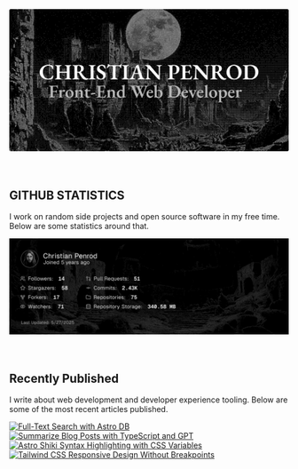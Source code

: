 
<picture>
  <source media="(prefers-color-scheme: dark)" srcset="assets/banner.dark.png?v=13ab2a89-1fb4-400c-b21a-ab4f9c19ed0b" width="843px" />
  <source media="(prefers-color-scheme: light)" srcset="assets/banner.light.png?v=13ab2a89-1fb4-400c-b21a-ab4f9c19ed0b" width="843px" />
  <img src="assets/banner.dark.png?v=13ab2a89-1fb4-400c-b21a-ab4f9c19ed0b" alt="Banner" width="843px" />
</picture>
<br />
<br />
<br />
<h2>GITHUB STATISTICS</h2>
<p>I work on random side projects and open source software in my free time. Below are some statistics around that.</p>
<picture>
  <source media="(prefers-color-scheme: dark)" srcset="assets/statistics.dark.png?v=13ab2a89-1fb4-400c-b21a-ab4f9c19ed0b" width="843px" />
  <source media="(prefers-color-scheme: light)" srcset="assets/statistics.light.png?v=13ab2a89-1fb4-400c-b21a-ab4f9c19ed0b" width="843px" />
  <img src="assets/statistics.dark.png?v=13ab2a89-1fb4-400c-b21a-ab4f9c19ed0b" alt="Github Statistics" width="843px" />
</picture>
<br />
<br />
<br />
<h2>Recently Published</h2>
<p>I write about web development and developer experience tooling. Below are some of the most recent articles published.</p>
<a href="https://christianpenrod.com/blog/full-text-search-with-astro-db"><img src="https://christianpenrod.com/blog/full-text-search-with-astro-db.png?v=13ab2a89-1fb4-400c-b21a-ab4f9c19ed0b" alt="Full-Text Search with Astro DB" width="421px" /></a>
<a href="https://christianpenrod.com/blog/summarize-blog-posts-with-typescript-and-gpt"><img src="https://christianpenrod.com/blog/summarize-blog-posts-with-typescript-and-gpt.png?v=13ab2a89-1fb4-400c-b21a-ab4f9c19ed0b" alt="Summarize Blog Posts with TypeScript and GPT" width="421px" /></a>
<a href="https://christianpenrod.com/blog/astro-shiki-syntax-highlighting-with-css-variables"><img src="https://christianpenrod.com/blog/astro-shiki-syntax-highlighting-with-css-variables.png?v=13ab2a89-1fb4-400c-b21a-ab4f9c19ed0b" alt="Astro Shiki Syntax Highlighting with CSS Variables" width="421px" /></a>
<a href="https://christianpenrod.com/blog/tailwindcss-responsive-design-without-breakpoints"><img src="https://christianpenrod.com/blog/tailwindcss-responsive-design-without-breakpoints.png?v=13ab2a89-1fb4-400c-b21a-ab4f9c19ed0b" alt="Tailwind CSS Responsive Design Without Breakpoints" width="421px" /></a>
